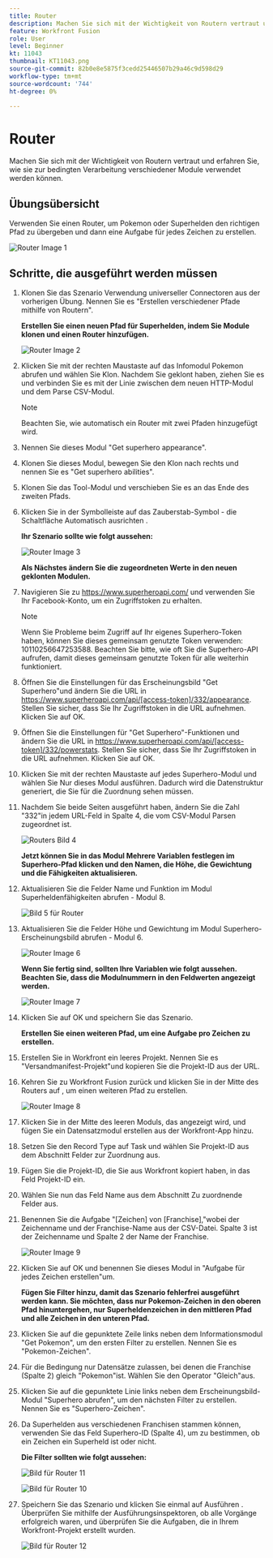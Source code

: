 ```yaml
---
title: Router
description: Machen Sie sich mit der Wichtigkeit von Routern vertraut und erfahren Sie, wie sie zur bedingten Verarbeitung verschiedener Module verwendet werden können.
feature: Workfront Fusion
role: User
level: Beginner
kt: 11043
thumbnail: KT11043.png
source-git-commit: 82b0e8e5875f3cedd25446507b29a46c9d598d29
workflow-type: tm+mt
source-wordcount: '744'
ht-degree: 0%

---
```



# Router

Machen Sie sich mit der Wichtigkeit von Routern vertraut und erfahren Sie, wie sie zur bedingten Verarbeitung verschiedener Module verwendet werden können.

## Übungsübersicht

Verwenden Sie einen Router, um Pokemon oder Superhelden den richtigen Pfad zu übergeben und dann eine Aufgabe für jedes Zeichen zu erstellen.

![Router Image 1](../12-exercises/assets/routers-walkthrough-1.png)

## Schritte, die ausgeführt werden müssen

1. Klonen Sie das Szenario Verwendung universeller Connectoren aus der vorherigen Übung. Nennen Sie es &quot;Erstellen verschiedener Pfade mithilfe von Routern&quot;.

   **Erstellen Sie einen neuen Pfad für Superhelden, indem Sie Module klonen und einen Router hinzufügen.**

   ![Router Image 2](../12-exercises/assets/routers-walkthrough-2.png)

1. Klicken Sie mit der rechten Maustaste auf das Infomodul Pokemon abrufen und wählen Sie Klon. Nachdem Sie geklont haben, ziehen Sie es und verbinden Sie es mit der Linie zwischen dem neuen HTTP-Modul und dem Parse CSV-Modul.

   >[!NOTE]
   >
   > Beachten Sie, wie automatisch ein Router mit zwei Pfaden hinzugefügt wird.

1. Nennen Sie dieses Modul &quot;Get superhero appearance&quot;.
1. Klonen Sie dieses Modul, bewegen Sie den Klon nach rechts und nennen Sie es &quot;Get superhero abilities&quot;.
1. Klonen Sie das Tool-Modul und verschieben Sie es an das Ende des zweiten Pfads.
1. Klicken Sie in der Symbolleiste auf das Zauberstab-Symbol - die Schaltfläche Automatisch ausrichten .

   **Ihr Szenario sollte wie folgt aussehen:**

   ![Router Image 3](../12-exercises/assets/routers-walkthrough-3.png)

   **Als Nächstes ändern Sie die zugeordneten Werte in den neuen geklonten Modulen.**

1. Navigieren Sie zu <https://www.superheroapi.com/> und verwenden Sie Ihr Facebook-Konto, um ein Zugriffstoken zu erhalten.

   >[!NOTE]
   >
   >Wenn Sie Probleme beim Zugriff auf Ihr eigenes Superhero-Token haben, können Sie dieses gemeinsam genutzte Token verwenden: 10110256647253588. Beachten Sie bitte, wie oft Sie die Superhero-API aufrufen, damit dieses gemeinsam genutzte Token für alle weiterhin funktioniert.

1. Öffnen Sie die Einstellungen für das Erscheinungsbild &quot;Get Superhero&quot;und ändern Sie die URL in https://www.superheroapi.com/api/[access-token]/332/appearance. Stellen Sie sicher, dass Sie Ihr Zugriffstoken in die URL aufnehmen. Klicken Sie auf OK.
1. Öffnen Sie die Einstellungen für &quot;Get Superhero&quot;-Funktionen und ändern Sie die URL in https://www.superheroapi.com/api/[access-token]/332/powerstats. Stellen Sie sicher, dass Sie Ihr Zugriffstoken in die URL aufnehmen. Klicken Sie auf OK.
1. Klicken Sie mit der rechten Maustaste auf jedes Superhero-Modul und wählen Sie Nur dieses Modul ausführen. Dadurch wird die Datenstruktur generiert, die Sie für die Zuordnung sehen müssen.
1. Nachdem Sie beide Seiten ausgeführt haben, ändern Sie die Zahl &quot;332&quot;in jedem URL-Feld in Spalte 4, die vom CSV-Modul Parsen zugeordnet ist.

   ![Routers Bild 4](../12-exercises/assets/routers-walkthrough-4.png)

   **Jetzt können Sie in das Modul Mehrere Variablen festlegen im Superhero-Pfad klicken und den Namen, die Höhe, die Gewichtung und die Fähigkeiten aktualisieren.**

1. Aktualisieren Sie die Felder Name und Funktion im Modul Superheldenfähigkeiten abrufen - Modul 8.

   ![Bild 5 für Router](../12-exercises/assets/routers-walkthrough-5.png)

1. Aktualisieren Sie die Felder Höhe und Gewichtung im Modul Superhero-Erscheinungsbild abrufen - Modul 6.

   ![Router Image 6](../12-exercises/assets/routers-walkthrough-6.png)

   **Wenn Sie fertig sind, sollten Ihre Variablen wie folgt aussehen. Beachten Sie, dass die Modulnummern in den Feldwerten angezeigt werden.**

   ![Router Image 7](../12-exercises/assets/routers-walkthrough-7.png)

1. Klicken Sie auf OK und speichern Sie das Szenario.

   **Erstellen Sie einen weiteren Pfad, um eine Aufgabe pro Zeichen zu erstellen.**

1. Erstellen Sie in Workfront ein leeres Projekt. Nennen Sie es &quot;Versandmanifest-Projekt&quot;und kopieren Sie die Projekt-ID aus der URL.
1. Kehren Sie zu Workfront Fusion zurück und klicken Sie in der Mitte des Routers auf , um einen weiteren Pfad zu erstellen.

   ![Router Image 8](../12-exercises/assets/routers-walkthrough-8.png)

1. Klicken Sie in der Mitte des leeren Moduls, das angezeigt wird, und fügen Sie ein Datensatzmodul erstellen aus der Workfront-App hinzu.
1. Setzen Sie den Record Type auf Task und wählen Sie Projekt-ID aus dem Abschnitt Felder zur Zuordnung aus.
1. Fügen Sie die Projekt-ID, die Sie aus Workfront kopiert haben, in das Feld Projekt-ID ein.
1. Wählen Sie nun das Feld Name aus dem Abschnitt Zu zuordnende Felder aus.
1. Benennen Sie die Aufgabe &quot;[Zeichen] von [Franchise],&quot;wobei der Zeichenname und der Franchise-Name aus der CSV-Datei. Spalte 3 ist der Zeichenname und Spalte 2 der Name der Franchise.

   ![Router Image 9](../12-exercises/assets/routers-walkthrough-9.png)

1. Klicken Sie auf OK und benennen Sie dieses Modul in &quot;Aufgabe für jedes Zeichen erstellen&quot;um.

   **Fügen Sie Filter hinzu, damit das Szenario fehlerfrei ausgeführt werden kann. Sie möchten, dass nur Pokemon-Zeichen in den oberen Pfad hinuntergehen, nur Superheldenzeichen in den mittleren Pfad und alle Zeichen in den unteren Pfad.**

1. Klicken Sie auf die gepunktete Zeile links neben dem Informationsmodul &quot;Get Pokemon&quot;, um den ersten Filter zu erstellen. Nennen Sie es &quot;Pokemon-Zeichen&quot;.
1. Für die Bedingung nur Datensätze zulassen, bei denen die Franchise (Spalte 2) gleich &quot;Pokemon&quot;ist. Wählen Sie den Operator &quot;Gleich&quot;aus.
1. Klicken Sie auf die gepunktete Linie links neben dem Erscheinungsbild-Modul &quot;Superhero abrufen&quot;, um den nächsten Filter zu erstellen. Nennen Sie es &quot;Superhero-Zeichen&quot;.
1. Da Superhelden aus verschiedenen Franchisen stammen können, verwenden Sie das Feld Superhero-ID (Spalte 4), um zu bestimmen, ob ein Zeichen ein Superheld ist oder nicht.

   **Die Filter sollten wie folgt aussehen:**

   ![Bild für Router 11](../12-exercises/assets/routers-walkthrough-11.png)

   ![Bild für Router 10](../12-exercises/assets/routers-walkthrough-10.png)

1. Speichern Sie das Szenario und klicken Sie einmal auf Ausführen . Überprüfen Sie mithilfe der Ausführungsinspektoren, ob alle Vorgänge erfolgreich waren, und überprüfen Sie die Aufgaben, die in Ihrem Workfront-Projekt erstellt wurden.

   ![Bild für Router 12](../12-exercises/assets/routers-walkthrough-12.png)
